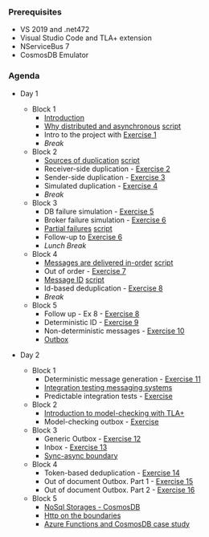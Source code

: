 ### Prerequisites
   * VS 2019 and .net472
   * Visual Studio Code and TLA+ extension
   * NServiceBus 7
   * CosmosDB Emulator

### Agenda

* Day 1
  - Block 1
    - [Introduction](https://exactly-once.github.io/workshop/Lectures/Intro.html)   
    - [Why distributed and asynchronous](https://exactly-once.github.io/workshop/Lectures/Why%20distributed%20and%20asynchronous.html) [script](https://github.com/exactly-once/workshop/blob/master/Lectures/Why%20distributed%20and%20asynchronous.md)
    - Intro to the project with [Exercise 1](https://github.com/exactly-once/workshop/tree/master/Exercise-1)
    - _Break_
  - Block 2
    - [Sources of duplication](https://exactly-once.github.io/workshop/Lectures/Sources%20of%20duplication.html#/5) [script](https://github.com/exactly-once/workshop/blob/master/Lectures/Sources%20of%20duplication.md)
    - Receiver-side duplication - [Exercise 2](https://github.com/exactly-once/workshop/tree/master/Exercise-2)
    - Sender-side duplication - [Exercise 3](https://github.com/exactly-once/workshop/tree/master/Exercise-3)
    - Simulated duplication - [Exercise 4](https://github.com/exactly-once/workshop/tree/master/Exercise-4)
    - _Break_
  - Block 3
    - DB failure simulation - [Exercise 5](https://github.com/exactly-once/workshop/tree/master/Exercise-5)
    - Broker failure simulation - [Exercise 6](https://github.com/exactly-once/workshop/tree/master/Exercise-6)
    - [Partial failures](https://exactly-once.github.io/workshop/Lectures/Partial%20failures.html) [script](https://github.com/exactly-once/workshop/blob/master/Lectures/Partial%20failures.md)
    - Follow-up to [Exercise 6](https://github.com/exactly-once/workshop/blob/master/Exercise-6/follow-up.md)
    - _Lunch Break_
  - Block 4
    - [Messages are delivered in-order](https://exactly-once.github.io/workshop/Lectures/Messages%20are%20delivered%20in-order.html) [script](https://github.com/exactly-once/workshop/blob/master/Lectures/Messages%20are%20delivered%20in-order.md)
    - Out of order - [Exercise 7](https://github.com/exactly-once/workshop/tree/master/Exercise-7)
    - [Message ID](https://exactly-once.github.io/workshop/Lectures/Message%20ID.html) [script](https://github.com/exactly-once/workshop/blob/master/Lectures/Message%20ID.md)
    - Id-based deduplication - [Exercise 8](https://github.com/exactly-once/workshop/tree/master/Exercise-8)
    - _Break_
  - Block 5
    - Follow up - Ex 8 - [Exercise 8](https://github.com/exactly-once/workshop/tree/master/Exercise-8)
    - Deterministic ID - [Exercise 9](https://github.com/exactly-once/workshop/tree/master/Exercise-9)
    - Non-deterministic messages - [Exercise 10](https://github.com/exactly-once/workshop/tree/master/Exercise-10)
    - [Outbox](https://exactly-once.github.io/workshop/Lectures/Outbox.html)

* Day 2 
  - Block 1 
    - Deterministic message generation - [Exercise 11](https://github.com/exactly-once/workshop/tree/master/Exercise-11)
    - [Integration testing messaging systems](https://github.com/exactly-once/workshop/blob/master/Lectures/integration-testing.pptx)
    - Predictable integration tests - [Exercise](https://github.com/exactly-once/workshop/tree/master/testing/Messaging.IntegrationTests)
  - Block 2
    - [Introduction to model-checking with TLA+](https://github.com/exactly-once/workshop/blob/master/Lectures/tla.pptx)
    - Model-checking outbox - [Exercise](https://github.com/exactly-once/workshop/tree/master/model-checking)
  - Block 3
    - Generic Outbox - [Exercise 12](https://github.com/exactly-once/workshop/tree/master/Exercise-12)
    - Inbox - [Exercise 13](https://github.com/exactly-once/workshop/tree/master/Exercise-13)
    - [Sync-async boundary](https://exactly-once.github.io/workshop/Lectures/Sync-Async.html)
  - Block 4
    - Token-based deduplication - [Exercise 14](https://github.com/exactly-once/workshop/tree/master/Exercise-14)
    - Out of document Outbox. Part 1 - [Exercise 15](https://github.com/exactly-once/workshop/tree/master/Exercise-15)
    - Out of document Outbox. Part 2 - [Exercise 16](https://github.com/exactly-once/workshop/tree/master/Exercise-16)
  - Block 5
    - [NoSql Storages - CosmosDB](https://github.com/exactly-once/workshop/blob/master/Lectures/cosmosdb.pptx)
    - [Http on the boundaries](https://github.com/exactly-once/workshop/blob/master/Lectures/azure-functions-http-boundaries.pptx)
    - [Azure Functions and CosmosDB case study](https://github.com/exactly-once/workshop/tree/master/Exercise-17)
